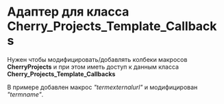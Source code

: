 # Адаптер для класса __Cherry_Projects_Template_Callbacks__

Нужен чтобы модифицировать/добавлять колбеки макросов __CherryProjects__ и при этом иметь доступ к данным класса __Cherry_Projects_Template_Callbacks__

В примере добавлен макрос _"termexternalurl"_ и модифицирован _"termname"_.
